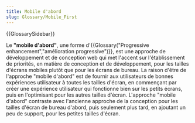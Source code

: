 ```yaml
---
title: Mobile d'abord
slug: Glossary/Mobile_First
---
```


{{GlossarySidebar}}

Le **"mobile d'abord"**, une forme d'{{Glossary("Progressive enhancement","amélioration progressive")}}, est une approche de développement et de conception web qui met l'accent sur l'établissement de priorités, en matière de conception et de développement, pour les tailles d'écrans mobiles plutôt que pour les écrans de bureau. La raison d'être de l'approche "mobile d'abord" est de fournir aux utilisateurs de bonnes expériences utilisateur à toutes les tailles d'écran, en commençant par créer une expérience utilisateur qui fonctionne bien sur les petits écrans, puis en l'optimisant pour les autres tailles d'écran. L'approche "mobile d'abord" contraste avec l'ancienne approche de la conception pour les tailles d'écran de bureau d'abord, puis seulement plus tard, en ajoutant un peu de support, pour les petites tailles d'écran.
